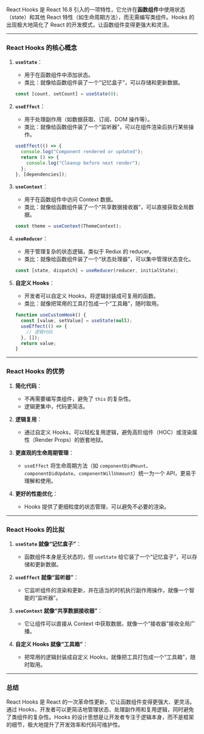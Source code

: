 React Hooks 是 React 16.8 引入的一项特性，它允许在**函数组件**中使用状态（state）和其他 React 特性（如生命周期方法），而无需编写类组件。Hooks 的出现极大地简化了 React 的开发模式，让函数组件变得更强大和灵活。

---

### **React Hooks 的核心概念**
1. **`useState`**：
   - 用于在函数组件中添加状态。
   - 类比：就像给函数组件装了一个“记忆盒子”，可以存储和更新数据。

   ```jsx
   const [count, setCount] = useState(0);
   ```

2. **`useEffect`**：
   - 用于处理副作用（如数据获取、订阅、DOM 操作等）。
   - 类比：就像给函数组件装了一个“监听器”，可以在组件渲染后执行某些操作。

   ```jsx
   useEffect(() => {
     console.log("Component rendered or updated");
     return () => {
       console.log("Cleanup before next render");
     };
   }, [dependencies]);
   ```

3. **`useContext`**：
   - 用于在函数组件中访问 Context 数据。
   - 类比：就像给函数组件装了一个“共享数据接收器”，可以直接获取全局数据。

   ```jsx
   const theme = useContext(ThemeContext);
   ```

4. **`useReducer`**：
   - 用于管理复杂的状态逻辑，类似于 Redux 的 reducer。
   - 类比：就像给函数组件装了一个“状态处理器”，可以集中管理状态变化。

   ```jsx
   const [state, dispatch] = useReducer(reducer, initialState);
   ```

5. **自定义 Hooks**：
   - 开发者可以自定义 Hooks，将逻辑封装成可复用的函数。
   - 类比：就像把常用的工具打包成一个“工具箱”，随时取用。

   ```jsx
   function useCustomHook() {
     const [value, setValue] = useState(null);
     useEffect(() => {
       // 逻辑代码
     }, []);
     return value;
   }
   ```

---

### **React Hooks 的优势**
1. **简化代码**：
   - 不再需要编写类组件，避免了 `this` 的复杂性。
   - 逻辑更集中，代码更简洁。

2. **逻辑复用**：
   - 通过自定义 Hooks，可以轻松复用逻辑，避免高阶组件（HOC）或渲染属性（Render Props）的嵌套地狱。

3. **更直观的生命周期管理**：
   - `useEffect` 将生命周期方法（如 `componentDidMount`、`componentDidUpdate`、`componentWillUnmount`）统一为一个 API，更易于理解和使用。

4. **更好的性能优化**：
   - Hooks 提供了更细粒度的状态管理，可以避免不必要的渲染。

---

### **React Hooks 的比拟**
1. **`useState` 就像“记忆盒子”**：
   - 函数组件本身是无状态的，但 `useState` 给它装了一个“记忆盒子”，可以存储和更新数据。

2. **`useEffect` 就像“监听器”**：
   - 它监听组件的渲染和更新，并在适当的时机执行副作用操作，就像一个智能的“监听器”。

3. **`useContext` 就像“共享数据接收器”**：
   - 它让组件可以直接从 Context 中获取数据，就像一个“接收器”接收全局广播。

4. **自定义 Hooks 就像“工具箱”**：
   - 把常用的逻辑封装成自定义 Hooks，就像把工具打包成一个“工具箱”，随时取用。

---

### **总结**
React Hooks 是 React 的一次革命性更新，它让函数组件变得更强大、更灵活。通过 Hooks，开发者可以更简洁地管理状态、处理副作用和复用逻辑，同时避免了类组件的复杂性。Hooks 的设计思想是让开发者专注于逻辑本身，而不是框架的细节，极大地提升了开发效率和代码可维护性。